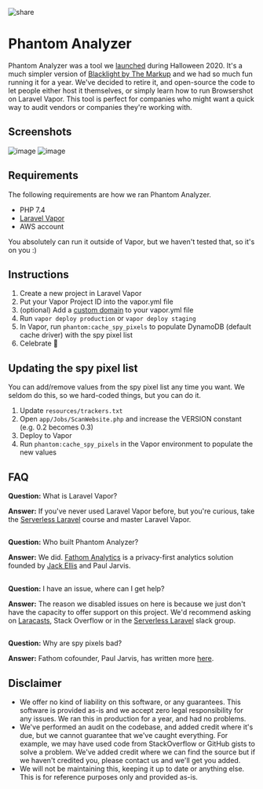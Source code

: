 ![share](https://user-images.githubusercontent.com/537943/136579705-7457d0ec-4b9e-44d5-a980-a227a8de223a.png)

# Phantom Analyzer
Phantom Analyzer was a tool we [launched](https://www.producthunt.com/posts/phantom-analyzer) during Halloween 2020. It's a much simpler version of [Blacklight by The Markup](https://themarkup.org/blacklight) and we had so much fun running it for a year. We've decided to retire it, and open-source the code to let people either host it themselves, or simply learn how to run Browsershot on Laravel Vapor. This tool is perfect for companies who might want a quick way to audit vendors or companies they're working with.

## Screenshots
![image](https://user-images.githubusercontent.com/537943/136584971-2999eb6e-21cb-4782-a865-2f8c846833ac.png)
![image](https://user-images.githubusercontent.com/537943/136585131-3f7565fe-bba4-4383-874f-ca2586f32aa3.png)



## Requirements
The following requirements are how we ran Phantom Analyzer.

* PHP 7.4
* [Laravel Vapor](https://vapor.laravel.com/)
* AWS account

You absolutely can run it outside of Vapor, but we haven't tested that, so it's on you :)

## Instructions

1. Create a new project in Laravel Vapor
2. Put your Vapor Project ID into the vapor.yml file
3. (optional) Add a [custom domain](https://docs.vapor.build/1.0/projects/environments.html#custom-domains) to your vapor.yml file
4. Run `vapor deploy production` or `vapor deploy staging`
5. In Vapor, run `phantom:cache_spy_pixels` to populate DynamoDB (default cache driver) with the spy pixel list
6. Celebrate 🍾

## Updating the spy pixel list
You can add/remove values from the spy pixel list any time you want. We seldom do this, so we hard-coded things, but you can do it.
1. Update `resources/trackers.txt`
2. Open `app/Jobs/ScanWebsite.php` and increase the VERSION constant (e.g. 0.2 becomes 0.3)
3. Deploy to Vapor
4. Run `phantom:cache_spy_pixels` in the Vapor environment to populate the new values

## FAQ
**Question:** What is Laravel Vapor?

**Answer:** If you've never used Laravel Vapor before, but you're curious, take the [Serverless Laravel](https://serverlesslaravelcourse.com/) course and master Laravel Vapor.

##

**Question:** Who built Phantom Analyzer?

**Answer:** We did. [Fathom Analytics](http://usefathom.com/) is a privacy-first analytics solution founded by [Jack Ellis](https://twitter.com/jackellis) and Paul Jarvis.

##

**Question:** I have an issue, where can I get help?

**Answer:** The reason we disabled issues on here is because we just don't have the capacity to offer support on this project. We'd recommend asking on [Laracasts](https://laracasts.com), Stack Overflow or in the [Serverless Laravel](https://serverlesslaravelcourse.com/) slack group.

##

**Question:** Why are spy pixels bad?

**Answer:** Fathom cofounder, Paul Jarvis, has written more [here](https://usefathom.com/blog/spy).

## Disclaimer
* We offer no kind of liability on this software, or any guarantees. This software is provided as-is and we accept zero legal responsibility for any issues. We ran this in production for a year, and had no problems.
* We've performed an audit on the codebase, and added credit where it's due, but we cannot guarantee that we've caught everything. For example, we may have used code from StackOverflow or GitHub gists to solve a problem. We've added credit where we can find the source but if we haven't credited you, please contact us and we'll get you added.
* We will not be maintaining this, keeping it up to date or anything else. This is for reference purposes only and provided as-is.

